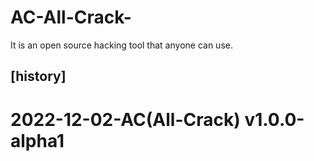 # AC-All-Crack-
It is an open source hacking tool that anyone can use.  

## [history]  
# 2022-12-02-AC(All-Crack) v1.0.0-alpha1

